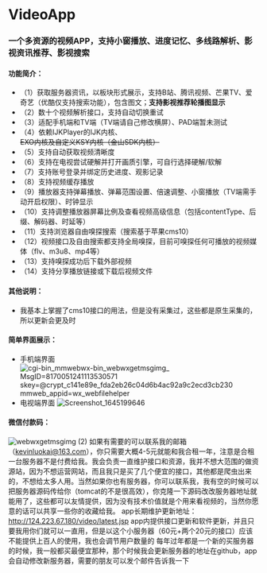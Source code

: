 # VideoApp
### 一个多资源的视频APP，支持小窗播放、进度记忆、多线路解析、影视资讯推荐、影视搜索

#### 功能简介：
- （1）获取服务器资讯，以板块形式展示，支持B站、腾讯视频、芒果TV、爱奇艺（优酷仅支持搜索功能），包含图文；**支持影视推荐轮播图显示**
- （2）数十个视频解析接口，支持自动切换重试
- （3）适配手机端和TV端（TV端请自己修改横屏）、PAD端暂未测试
- （4）依赖IJKPlayer的IJK内核、~~EXO内核及自定义KSY内核（金山SDK内核）~~
- （5）支持自动获取视频清晰度
- （6）支持在电视尝试硬解并打开画质引擎，可自行选择硬解/软解
- （7）支持账号登录并绑定历史进度、观影记录
- （8）支持视频缓存播放
- （9）播放器支持弹幕播放、弹幕范围设置、倍速调整、小窗播放（TV端需手动开启权限）、时钟显示
- （10）支持调整播放器屏幕比例及查看视频高级信息（包括contentType、后缀、解码器、时延等）
- （11）支持浏览器自由嗅探搜索（搜索基于苹果cms10）
- （12）视频接口及自由搜索都支持全局嗅探，目前可嗅探任何可播放的视频媒体（flv、m3u8、mp4等）
- （13）支持嗅探成功后下载外部视频
- （14）支持分享播放链接或下载后视频文件
#### 其他说明：
- 我基本上掌握了cms10接口的用法，但是没有采集过，这些都是原生采集的，所以更新会更及时
#### 简单界面展示：
- 手机端界面
![_cgi-bin_mmwebwx-bin_webwxgetmsgimg__ MsgID=8170051241113530571 skey=@crypt_c141e89e_fda2eb26c04d6b4ac92a9c2ecd3cb230 mmweb_appid=wx_webfilehelper](https://user-images.githubusercontent.com/51739006/154716250-0effcf89-c649-4a21-9e8f-f486719bbea5.jpeg)
- 电视端界面
![Screenshot_1645199646](https://user-images.githubusercontent.com/51739006/154716944-807caa57-b4ef-4d98-86ff-f11a5cfdc760.png)



#### 微信付款码：
![webwxgetmsgimg (2)](https://user-images.githubusercontent.com/51739006/154714311-1da24add-b149-482f-9bb0-94c65108de2a.jpeg)
如果有需要的可以联系我的邮箱（kevinluokai@163.com），你只需要大概4-5元就能和我合租一年，注意是合租一台服务器不是付费给我。我会负责一直维护接口和资源，我并不想大范围的做资源站，因为不想运营网站，而且我只是买了几个便宜的接口，其他都是爬虫出来的，不想给太多人用。当然如果你也有服务器，你可以联系我，我有空的时候可以把服务器源码传给你（tomcat的不是很高效），你克隆一下源码改改服务器地址就能用了，这些都可以友情提供，因为没有技术价值就是个用来看视频的，当然你愿意的话可以共享一些你的收藏给我。
app长期维护更新地址：http://124.223.67.180/video/latest.jsp
app内提供接口更新和软件更新，并且只要我用你们就可以一直用，但是以这个小服务器（60元+两个20元的接口）应该不能提供上百人的使用，我也会调节用户数量的
每年过年都是一个新的买服务器的时候，我一般都买最便宜那种，那个时候我会更新服务器的地址在github，app会自动修改新服务器，需要的朋友可以发个邮件告诉我一下
